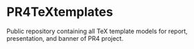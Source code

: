 # PR4TeXtemplates
Public repository containing all TeX template models for report, presentation, and banner of PR4 project.
